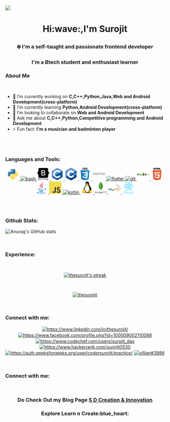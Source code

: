<img src="https://sp-ao.shortpixel.ai/client/to_webp,q_glossy,ret_img,w_1920,h_480/https://www.inspiredbusinessmedia.com/wp-content/uploads/2020/09/Twilio.jpg" />
<h1 >
    <p align="center">Hi:wave:,I'm Surojit
</h1> 
<h3 align="center"> ❄️ I'm a self-taught and passionate frontend developer</h3>
<h3 align="center">
    I'm a Btech student and enthusiast learner
</h3> 

<h3>About Me</h3><br>

- 🔭 I’m currently working on **C,C++,Python,Java,Web and Android Development(cross-platform)**
- 🌱 I’m currently learning **Python,Android Development(cross-platform)**
- 👯 I’m looking to collaborate on **Web and Android Development**
- 💬 Ask me about **C,C++,Python,Competitive programming and Android Development**
- ⚡ Fun fact: **I'm a musician and badminton player**

<br><br>
<h3 align="left">Languages and Tools:</h3>
<p align="center"><a href="https://www.python.org" target="_blank" rel="noreferrer"> <img src="https://raw.githubusercontent.com/devicons/devicon/master/icons/python/python-original.svg" alt="python" width="40" height="40"/> </a>  <a href="https://www.gnu.org/software/bash/" target="_blank" rel="noreferrer"> <img src="https://www.vectorlogo.zone/logos/gnu_bash/gnu_bash-icon.svg" alt="bash" width="40" height="40"/> </a> <a href="https://getbootstrap.com" target="_blank" rel="noreferrer"> <img src="https://raw.githubusercontent.com/devicons/devicon/master/icons/bootstrap/bootstrap-plain-wordmark.svg" alt="bootstrap" width="40" height="40"/> </a> <a href="https://www.cprogramming.com/" target="_blank" rel="noreferrer"> <img src="https://raw.githubusercontent.com/devicons/devicon/master/icons/c/c-original.svg" alt="c" width="40" height="40"/> </a> <a href="https://www.w3schools.com/cpp/" target="_blank" rel="noreferrer"> <img src="https://raw.githubusercontent.com/devicons/devicon/master/icons/cplusplus/cplusplus-original.svg" alt="cplusplus" width="40" height="40"/> </a> <a href="https://www.w3schools.com/css/" target="_blank" rel="noreferrer"> <img src="https://raw.githubusercontent.com/devicons/devicon/master/icons/css3/css3-original-wordmark.svg" alt="css3" width="40" height="40"/> </a> <a href="https://expressjs.com" target="_blank" rel="noreferrer"> <img src="https://raw.githubusercontent.com/devicons/devicon/master/icons/express/express-original-wordmark.svg" alt="express" width="40" height="40"/> </a> <a href="https://flutter.dev" target="_blank" rel="noreferrer"> <img src="https://www.vectorlogo.zone/logos/flutterio/flutterio-icon.svg" alt="flutter" width="40" height="40"/> </a> <a href="https://git-scm.com/" target="_blank" rel="noreferrer"> <img src="https://www.vectorlogo.zone/logos/git-scm/git-scm-icon.svg" alt="git" width="40" height="40"/> </a>     <a href="https://nodejs.org" target="_blank" rel="noreferrer"> <img src="https://raw.githubusercontent.com/devicons/devicon/master/icons/nodejs/nodejs-original-wordmark.svg" alt="nodejs" width="40" height="40"/> </a>  <a href="https://www.w3.org/html/" target="_blank" rel="noreferrer"> <img src="https://raw.githubusercontent.com/devicons/devicon/master/icons/html5/html5-original-wordmark.svg" alt="html5" width="40" height="40"/> </a> <a href="https://www.java.com" target="_blank" rel="noreferrer"> <img src="https://raw.githubusercontent.com/devicons/devicon/master/icons/java/java-original.svg" alt="java" width="40" height="40"/> </a> <a href="https://developer.mozilla.org/en-US/docs/Web/JavaScript" target="_blank" rel="noreferrer"> <img src="https://raw.githubusercontent.com/devicons/devicon/master/icons/javascript/javascript-original.svg" alt="javascript" width="40" height="40"/> </a> <a href="https://kotlinlang.org" target="_blank" rel="noreferrer"> <img src="https://www.vectorlogo.zone/logos/kotlinlang/kotlinlang-icon.svg" alt="kotlin" width="40" height="40"/> </a> <a href="https://www.linux.org/" target="_blank" rel="noreferrer"> <img src="https://raw.githubusercontent.com/devicons/devicon/master/icons/linux/linux-original.svg" alt="linux" width="40" height="40"/> </a> <a href="https://www.mongodb.com/" target="_blank" rel="noreferrer"> <img src="https://raw.githubusercontent.com/devicons/devicon/master/icons/mongodb/mongodb-original-wordmark.svg" alt="mongodb" width="40" height="40"/> </a> <a href="https://www.mysql.com/" target="_blank" rel="noreferrer"> <img src="https://raw.githubusercontent.com/devicons/devicon/master/icons/mysql/mysql-original-wordmark.svg" alt="mysql" width="40" height="40"/> </a> <a href="https://reactjs.org/" target="_blank" rel="noreferrer"> <img src="https://raw.githubusercontent.com/devicons/devicon/master/icons/react/react-original-wordmark.svg" alt="react" width="40" height="40"/> </a> </p>

<br><br>
<h3>Github Stats:</h3>



![Anurag's GitHub stats](https://github-readme-stats.vercel.app/api?username=thesurojit&show_icons=true&theme=transparent)



<br>
<h3>Experience:</h3><br>
<p align="center">
    <a href="https://github.com/thesurojit/github-readme-streak-stats"><img title="🔥 Get streak stats for your profile at git.io/streak-stats" alt="thesurojit's streak" src="https://github-readme-streak-stats.herokuapp.com/?user=thesurojit&theme=black-ice&hide_border=true&stroke=0000&background=060A0CD0"/>
    </a>
</p>
<br>
<p align="center"> <a href="https://github.com/ryo-ma/github-profile-trophy"><img src="https://github-profile-trophy.vercel.app/?username=thesurojit" alt="thesurojit" /></a> </p>
<br>

<h3 align="left">Connect with me:</h3>
<p align="center">
<a href="https://linkedin.com/in/https://www.linkedin.com/in/thesurojit/" target="blank"><img align="center" src="https://raw.githubusercontent.com/rahuldkjain/github-profile-readme-generator/master/src/images/icons/Social/linked-in-alt.svg" alt="https://www.linkedin.com/in/thesurojit/" height="30" width="40" /></a>
<a href="https://fb.com/https://www.facebook.com/profile.php?id=100009002110088" target="blank"><img align="center" src="https://raw.githubusercontent.com/rahuldkjain/github-profile-readme-generator/master/src/images/icons/Social/facebook.svg" alt="https://www.facebook.com/profile.php?id=100009002110088" height="30" width="40" /></a>
<a href="https://www.codechef.com/users/https://www.codechef.com/users/surojit_das" target="blank"><img align="center" src="https://cdn.jsdelivr.net/npm/simple-icons@3.1.0/icons/codechef.svg" alt="https://www.codechef.com/users/surojit_das" height="30" width="40" /></a>
<a href="https://www.hackerrank.com/https://www.hackerrank.com/surojit0530" target="blank"><img align="center" src="https://raw.githubusercontent.com/rahuldkjain/github-profile-readme-generator/master/src/images/icons/Social/hackerrank.svg" alt="https://www.hackerrank.com/surojit0530" height="30" width="40" /></a>
<a href="https://auth.geeksforgeeks.org/user/https://auth.geeksforgeeks.org/user/codersurojit/practice/" target="blank"><img align="center" src="https://raw.githubusercontent.com/rahuldkjain/github-profile-readme-generator/master/src/images/icons/Social/geeks-for-geeks.svg" alt="https://auth.geeksforgeeks.org/user/codersurojit/practice/" height="30" width="40" /></a>
<a href="https://discord.gg/villian#3986" target="blank"><img align="center" src="https://raw.githubusercontent.com/rahuldkjain/github-profile-readme-generator/master/src/images/icons/Social/discord.svg" alt="villian#3986" height="30" width="40" /></a>
</p>
<br>
<h3 align="left">Connect with me:</h3>
<p align="left">
</p>
<br>
<h3 align ="center">Do Check Out my Blog Page <a href="https://surojitwork.blogspot.com/"> S D Creation & Innovation</a></h3>

<h3>
    <p align="center">Explore Learn n Create:blue_heart:
        
</h3>
